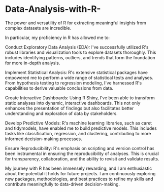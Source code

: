# Data-Analysis-with-R-
The power and versatility of R for extracting meaningful insights from complex datasets are incredible.

In particular, my proficiency in R has allowed me to:

Conduct Exploratory Data Analysis (EDA): I've successfully utilized R's robust libraries and visualization tools to explore datasets thoroughly. This includes identifying patterns, outliers, and trends that form the foundation for more in-depth analysis.

Implement Statistical Analysis: R's extensive statistical packages have empowered me to perform a wide range of statistical tests and analyses. From hypothesis testing to regression modeling, I've harnessed R's capabilities to derive valuable conclusions from data.

Create Interactive Dashboards: Using R Shiny, I've been able to transform static analyses into dynamic, interactive dashboards. This not only enhances the presentation of findings but also facilitates better understanding and exploration of data by stakeholders.

Develop Predictive Models: R's machine learning libraries, such as caret and tidymodels, have enabled me to build predictive models. This includes tasks like classification, regression, and clustering, contributing to more informed decision-making processes.

Ensure Reproducibility: R's emphasis on scripting and version control has been instrumental in ensuring the reproducibility of analyses. This is crucial for transparency, collaboration, and the ability to revisit and validate results.

My journey with R has been immensely rewarding, and I am enthusiastic about the potential it holds for future projects. I am continuously exploring new packages, methodologies, and best practices to refine my skills and contribute meaningfully to data-driven decision-making.
